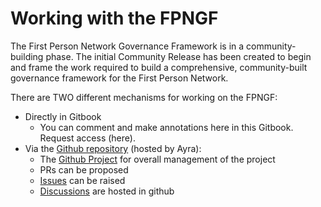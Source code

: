 # Working with the FPNGF

The First Person Network Governance Framework is in a community-building phase. The initial Community Release has been created to begin and frame the work required to build a comprehensive, community-built governance framework for the First Person Network.





There are TWO different mechanisms for working on the FPNGF:

* Directly in Gitbook
  * You can comment and make annotations here in this Gitbook. Request access (here).
* Via the  [Github repository](https://github.com/ayraforum/first-person-network-gf) (hosted by Ayra):
  * The [Github Project](https://github.com/orgs/ayraforum/projects/1) for overall management of the project
  * PRs can be proposed
  * [Issues](https://github.com/ayraforum/first-person-network-gf/issues) can be raised
  * [Discussions](https://github.com/ayraforum/first-person-network-gf/discussions) are hosted in github

